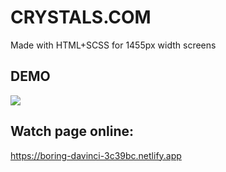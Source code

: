 # CRYSTALS.COM

Made with HTML+SCSS for 1455px width screens

## DEMO

![](assets/img/png/full_landing.png)

## Watch page online: 
https://boring-davinci-3c39bc.netlify.app
